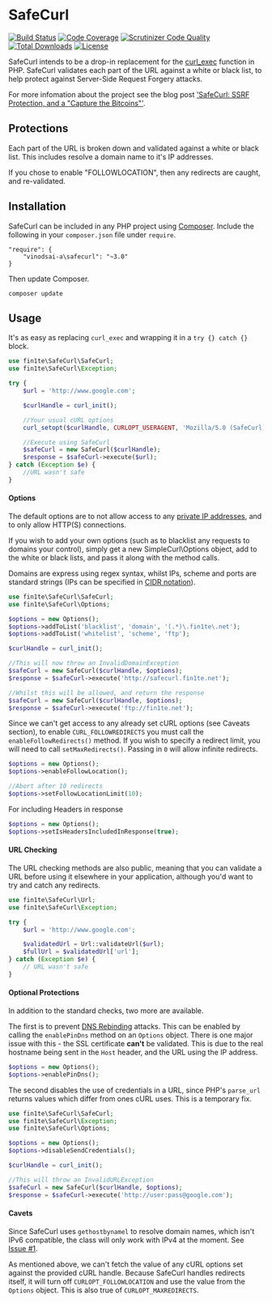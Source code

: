 # SafeCurl

[![Build Status](https://travis-ci.org/j0k3r/safecurl.svg?branch=master)](https://travis-ci.org/j0k3r/safecurl)
[![Code Coverage](https://scrutinizer-ci.com/g/j0k3r/safecurl/badges/coverage.png?b=master)](https://scrutinizer-ci.com/g/j0k3r/safecurl/?branch=master)
[![Scrutinizer Code Quality](https://scrutinizer-ci.com/g/j0k3r/safecurl/badges/quality-score.png?b=master)](https://scrutinizer-ci.com/g/j0k3r/safecurl/?branch=master)
[![Total Downloads](https://poser.pugx.org/j0k3r/safecurl/downloads)](https://packagist.org/packages/j0k3r/safecurl)
[![License](https://poser.pugx.org/j0k3r/safecurl/license)](https://packagist.org/packages/j0k3r/safecurl)

SafeCurl intends to be a drop-in replacement for the [curl_exec](http://php.net/manual/en/function.curl-exec.php) function in PHP. SafeCurl validates each part of the URL against a white or black list, to help protect against Server-Side Request Forgery attacks.

For more infomation about the project see the blog post ['SafeCurl: SSRF Protection, and a "Capture the Bitcoins"'](http://blog.fin1te.net/post/86235998757/safecurl-ssrf-protection-and-a-capture-the-bitcoins).

## Protections

Each part of the URL is broken down and validated against a white or black list. This includes resolve a domain name to it's IP addresses.

If you chose to enable "FOLLOWLOCATION", then any redirects are caught, and re-validated.

## Installation

SafeCurl can be included in any PHP project using [Composer](https://getcomposer.org). Include the following in your `composer.json` file under `require`.

```
"require": {
    "vinodsai-a\safecurl": "~3.0"
}
```

Then update Composer.

```
composer update
```

## Usage

It's as easy as replacing `curl_exec` and wrapping it in a `try {} catch {}` block.

```php
use fin1te\SafeCurl\SafeCurl;
use fin1te\SafeCurl\Exception;

try {
    $url = 'http://www.google.com';

    $curlHandle = curl_init();

    //Your usual cURL options
    curl_setopt($curlHandle, CURLOPT_USERAGENT, 'Mozilla/5.0 (SafeCurl)');

    //Execute using SafeCurl
    $safeCurl = new SafeCurl($curlHandle);
    $response = $safeCurl->execute($url);
} catch (Exception $e) {
    //URL wasn't safe
}
```
#### Options

The default options are to not allow access to any [private IP addresses](http://en.wikipedia.org/wiki/Private_network), and to only allow HTTP(S) connections.

If you wish to add your own options (such as to blacklist any requests to domains your control), simply get a new SimpleCurl\Options object, add to the white or black lists, and pass it along with the method calls.

Domains are express using regex syntax, whilst IPs, scheme and ports are standard strings (IPs can be specified in [CIDR notation](https://en.wikipedia.org/wiki/Cidr)).

```php
use fin1te\SafeCurl\SafeCurl;
use fin1te\SafeCurl\Options;

$options = new Options();
$options->addToList('blacklist', 'domain', '(.*)\.fin1te\.net');
$options->addToList('whitelist', 'scheme', 'ftp');

$curlHandle = curl_init();

//This will now throw an InvalidDomainException
$safeCurl = new SafeCurl($curlHandle, $options);
$response = $safeCurl->execute('http://safecurl.fin1te.net');

//Whilst this will be allowed, and return the response
$safeCurl = new SafeCurl($curlHandle, $options);
$response = $safeCurl->execute('ftp://fin1te.net');
```

Since we can't get access to any already set cURL options (see Caveats section), to enable `CURL_FOLLOWREDIRECTS` you must call the `enableFollowRedirects()` method. If you wish to specify a redirect limit, you will need to call `setMaxRedirects()`. Passing in `0` will allow infinite redirects.

```php
$options = new Options();
$options->enableFollowLocation();

//Abort after 10 redirects
$options->setFollowLocationLimit(10);
```

For including Headers in response
```php
$options = new Options();
$options->setIsHeadersIncludedInResponse(true);
```

#### URL Checking

The URL checking methods are also public, meaning that you can validate a URL before using it elsewhere in your application, although you'd want to try and catch any redirects.

```php
use fin1te\SafeCurl\Url;
use fin1te\SafeCurl\Exception;

try {
    $url = 'http://www.google.com';

    $validatedUrl = Url::validateUrl($url);
    $fullUrl = $validatedUrl['url'];
} catch (Exception $e) {
    // URL wasn't safe
}
```

#### Optional Protections

In addition to the standard checks, two more are available.

The first is to prevent [DNS Rebinding](https://en.wikipedia.org/wiki/DNS_rebinding) attacks. This can be enabled by calling the `enablePinDns` method on an `Options` object. There is one major issue with this - the SSL certificate **can't** be validated. This is due to the real hostname being sent in the `Host` header, and the URL using the IP address.

```php
$options = new Options();
$options->enablePinDns();
```

The second disables the use of credentials in a URL, since PHP's `parse_url` returns values which differ from ones cURL uses. This is a temporary fix.

```php
use fin1te\SafeCurl\SafeCurl;
use fin1te\SafeCurl\Exception;
use fin1te\SafeCurl\Options;

$options = new Options();
$options->disableSendCredentials();

$curlHandle = curl_init();

//This will throw an InvalidURLException
$safeCurl = new SafeCurl($curlHandle, $options);
$response = $safeCurl->execute('http://user:pass@google.com');
```

#### Cavets
Since SafeCurl uses `gethostbynamel` to resolve domain names, which isn't IPv6 compatible, the class will only work with IPv4 at the moment. See [Issue #1](https://github.com/fin1te/safecurl/issues/1).

As mentioned above, we can't fetch the value of any cURL options set against the provided cURL handle. Because SafeCurl handles redirects itself, it will turn off `CURLOPT_FOLLOWLOCATION` and use the value from the `Options` object. This is also true of `CURLOPT_MAXREDIRECTS`.
